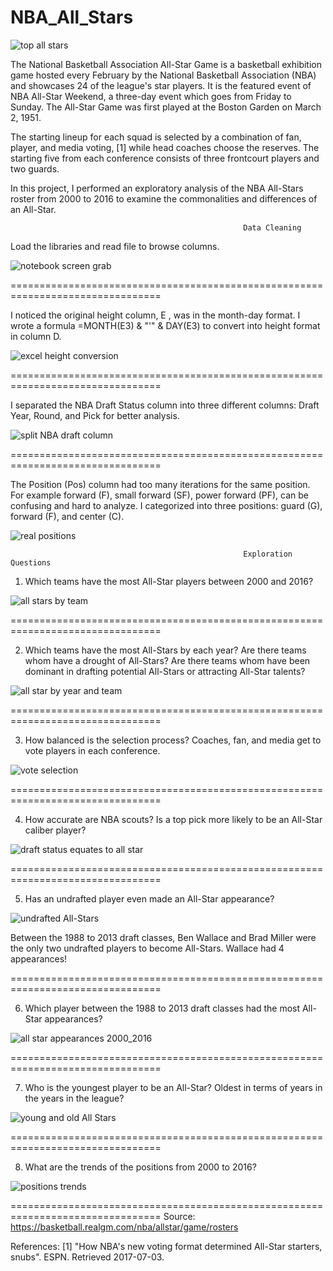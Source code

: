 # NBA_All_Stars



![top all stars](https://github.com/aclao89/NBA_All_Stars/raw/master/Images/allstarsrdme.jpg)

The National Basketball Association All-Star Game is a basketball exhibition game hosted every February by the National Basketball Association (NBA) and showcases 24 of the league's star players. It is the featured event of NBA All-Star Weekend, a three-day event which goes from Friday to Sunday. The All-Star Game was first played at the Boston Garden on March 2, 1951.

The starting lineup for each squad is selected by a combination of fan, player, and media voting, [1] while head coaches choose the reserves. The starting five from each conference consists of three frontcourt players and two guards.

In this project, I performed an exploratory analysis of the NBA All-Stars roster from 2000 to 2016 to examine the commonalities and differences of an All-Star.

                                                        Data Cleaning

Load the libraries and read file to browse columns.                                                        

![notebook screen grab](https://github.com/aclao89/NBA_All_Stars/raw/master/Images/Capture.PNG)

================================================================================


I noticed the original height column, E , was in the month-day format. I wrote a formula =MONTH(E3) & "'" & DAY(E3) to convert into height format in column D.

![excel height conversion](https://github.com/aclao89/NBA_All_Stars/blob/master/Images/Capture1.PNG)

================================================================================


I separated the NBA Draft Status column into three different columns: Draft Year, Round, and Pick for better analysis.

![split NBA draft column](https://github.com/aclao89/NBA_All_Stars/blob/master/Images/Capture3.PNG)

================================================================================


The Position (Pos) column had too many iterations for the same position. For example forward (F), small forward (SF), power forward (PF), can be confusing and hard to analyze. I categorized into three positions: guard (G), forward (F), and center (C).

![real positions](https://github.com/aclao89/NBA_All_Stars/blob/master/Images/Capture4.PNG)




                                                        Exploration Questions

1. Which teams have the most All-Star players between 2000 and 2016?

![all stars by team](https://github.com/aclao89/NBA_All_Stars/blob/master/Images/Capture5.PNG)

================================================================================


2. Which teams have the most All-Stars by each year? Are there teams whom have a drought of All-Stars? Are there teams whom have been dominant in drafting potential All-Stars or attracting All-Star talents?

![all star by year and team](https://github.com/aclao89/NBA_All_Stars/blob/master/Images/Capture6.PNG)

================================================================================


3. How balanced is the selection process? Coaches, fan, and media get to vote players in each conference.

![vote selection](https://github.com/aclao89/NBA_All_Stars/blob/master/Images/Capture7.PNG)

================================================================================


4. How accurate are NBA scouts? Is a top pick more likely to be an All-Star caliber player?

![draft status equates to all star](https://github.com/aclao89/NBA_All_Stars/blob/master/Images/Capture8.PNG)

================================================================================


5. Has an undrafted player even made an All-Star appearance?

![undrafted All-Stars](https://github.com/aclao89/NBA_All_Stars/blob/master/Images/Capture9.PNG)

Between the 1988 to 2013 draft classes, Ben Wallace and Brad Miller were the only two undrafted players to become All-Stars. Wallace had 4 appearances!

================================================================================


6. Which player between the 1988 to 2013 draft classes had the most All-Star appearances?

![all star appearances 2000_2016](https://github.com/aclao89/NBA_All_Stars/blob/master/Images/Capture10.PNG)

================================================================================


7. Who is the youngest player to be an All-Star? Oldest in terms of years in the years in the league?

![young and old All Stars](https://github.com/aclao89/NBA_All_Stars/blob/master/Images/Capture11.PNG)

================================================================================


8. What are the trends of the positions from 2000 to 2016?

![positions trends](https://github.com/aclao89/NBA_All_Stars/blob/master/Images/Capture12.PNG)

================================================================================
Source: https://basketball.realgm.com/nba/allstar/game/rosters


References:
[1] "How NBA's new voting format determined All-Star starters, snubs". ESPN. Retrieved 2017-07-03.
